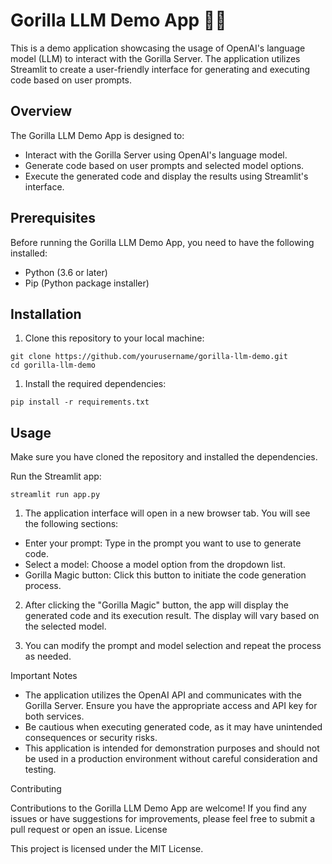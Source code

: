 # Gorilla LLM Demo App 🦍‍👤

This is a demo application showcasing the usage of OpenAI's language model (LLM) to interact with the Gorilla Server. The application utilizes Streamlit to create a user-friendly interface for generating and executing code based on user prompts.

## Overview

The Gorilla LLM Demo App is designed to:
- Interact with the Gorilla Server using OpenAI's language model.
- Generate code based on user prompts and selected model options.
- Execute the generated code and display the results using Streamlit's interface.

## Prerequisites

Before running the Gorilla LLM Demo App, you need to have the following installed:
- Python (3.6 or later)
- Pip (Python package installer)

## Installation

1. Clone this repository to your local machine:

```
git clone https://github.com/yourusername/gorilla-llm-demo.git
cd gorilla-llm-demo
```

1. Install the required dependencies:
```
pip install -r requirements.txt
```

## Usage

Make sure you have cloned the repository and installed the dependencies.

Run the Streamlit app:
```
streamlit run app.py
```
1. The application interface will open in a new browser tab. You will see the following sections:
- Enter your prompt: Type in the prompt you want to use to generate code.
- Select a model: Choose a model option from the dropdown list.
- Gorilla Magic button: Click this button to initiate the code generation process.

2. After clicking the "Gorilla Magic" button, the app will display the generated code and its execution result. The display will vary based on the selected model.

3. You can modify the prompt and model selection and repeat the process as needed.

Important Notes

* The application utilizes the OpenAI API and communicates with the Gorilla Server. Ensure you have the appropriate access and API key for both services.
* Be cautious when executing generated code, as it may have unintended consequences or security risks.
* This application is intended for demonstration purposes and should not be used in a production environment without careful consideration and testing.

Contributing

Contributions to the Gorilla LLM Demo App are welcome! If you find any issues or have suggestions for improvements, please feel free to submit a pull request or open an issue.
License

This project is licensed under the MIT License.